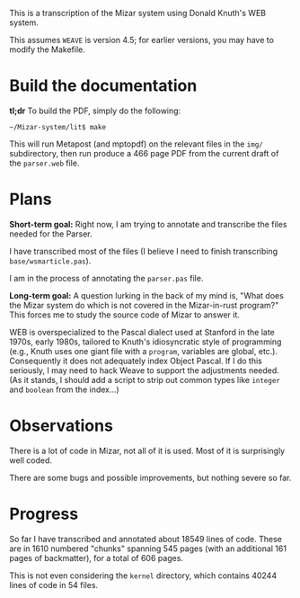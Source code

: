 This is a transcription of the Mizar system using Donald Knuth's WEB
system.

This assumes `WEAVE` is version 4.5; for earlier versions, you may
have to modify the Makefile.

# Build the documentation

**tl;dr**
To build the PDF, simply do the following:

```
~/Mizar-system/lit$ make
```

This will run Metapost (and mptopdf) on the relevant files in the
`img/` subdirectory, then run produce a 466 page PDF from the current
draft of the `parser.web` file.

# Plans

**Short-term goal:** Right now, I am trying to annotate and transcribe the files
needed for the Parser.

I have transcribed most of the files (I believe I need to finish transcribing
`base/wsmarticle.pas`).

I am in the process of annotating the `parser.pas` file.

**Long-term goal:** A question lurking in the back of my mind is,
"What does the Mizar system do which is not covered in the
Mizar-in-rust program?" This forces me to study the source code of
Mizar to answer it.

WEB is overspecialized to the Pascal dialect used at Stanford in the
late 1970s, early 1980s, tailored to Knuth's idiosyncratic style of
programming (e.g., Knuth uses one giant file with a `program`,
variables are global, etc.). Consequently it does not adequately index
Object Pascal. If I do this seriously, I may need to hack Weave to
support the adjustments needed. (As it stands, I should add a script
to strip out common types like `integer` and `boolean` from the index...)

# Observations

There is a lot of code in Mizar, not all of it is used. Most of it is
surprisingly well coded.

There are some bugs and possible improvements, but nothing severe so
far.

# Progress

So far I have transcribed and annotated about 18549 lines of code. These
are in 1610 numbered "chunks" spanning 545 pages (with an additional
161 pages of backmatter), for a total of 606 pages.

This is not even considering the `kernel` directory, which contains
40244 lines of code in 54 files.